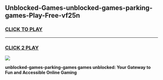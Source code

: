 
## Unblocked-Games-unblocked-games-parking-games-Play-Free-vf25n
<h3>
<a href="https://premium76.site?title=unblocked-games-parking-games&ref=23A">CLICK TO PLAY</a></h3>
<hr>

<h3>
<a href="https://premium76.site?title=unblocked-games-parking-games&ref=23A">CLICK 2 PLAY</a>
  
</h3>

<a href="https://premium76.site?title=unblocked-games-parking-games&ref=23A"><img src="https://clearcache.store/games.png"></a>


**unblocked-games-parking-games games unblocked: Your Gateway to Fun and Accessible Online Gaming**
